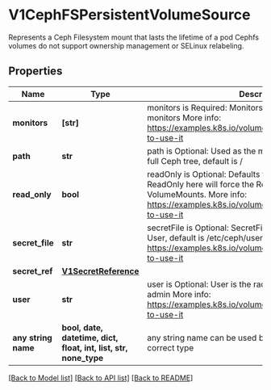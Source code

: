 # V1CephFSPersistentVolumeSource

Represents a Ceph Filesystem mount that lasts the lifetime of a pod Cephfs volumes do not support ownership management or SELinux relabeling.

## Properties
Name | Type | Description | Notes
------------ | ------------- | ------------- | -------------
**monitors** | **[str]** | monitors is Required: Monitors is a collection of Ceph monitors More info: https://examples.k8s.io/volumes/cephfs/README.md#how-to-use-it | 
**path** | **str** | path is Optional: Used as the mounted root, rather than the full Ceph tree, default is / | [optional] 
**read_only** | **bool** | readOnly is Optional: Defaults to false (read/write). ReadOnly here will force the ReadOnly setting in VolumeMounts. More info: https://examples.k8s.io/volumes/cephfs/README.md#how-to-use-it | [optional] 
**secret_file** | **str** | secretFile is Optional: SecretFile is the path to key ring for User, default is /etc/ceph/user.secret More info: https://examples.k8s.io/volumes/cephfs/README.md#how-to-use-it | [optional] 
**secret_ref** | [**V1SecretReference**](V1SecretReference.md) |  | [optional] 
**user** | **str** | user is Optional: User is the rados user name, default is admin More info: https://examples.k8s.io/volumes/cephfs/README.md#how-to-use-it | [optional] 
**any string name** | **bool, date, datetime, dict, float, int, list, str, none_type** | any string name can be used but the value must be the correct type | [optional]

[[Back to Model list]](../README.md#documentation-for-models) [[Back to API list]](../README.md#documentation-for-api-endpoints) [[Back to README]](../README.md)


